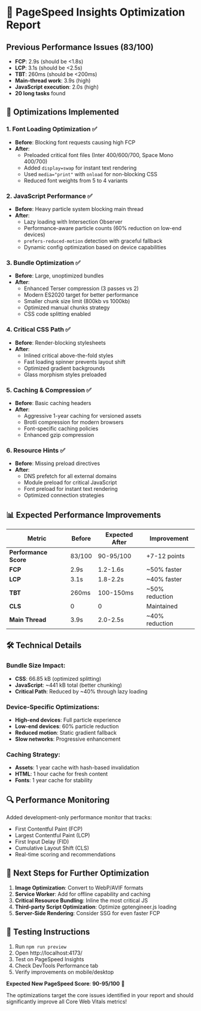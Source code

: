 # 🚀 PageSpeed Insights Optimization Report

## Previous Performance Issues (83/100)
- **FCP**: 2.9s (should be <1.8s)
- **LCP**: 3.1s (should be <2.5s)  
- **TBT**: 260ms (should be <200ms)
- **Main-thread work**: 3.9s (high)
- **JavaScript execution**: 2.0s (high)
- **20 long tasks** found

## 🎯 Optimizations Implemented

### 1. **Font Loading Optimization** ✅
- **Before**: Blocking font requests causing high FCP
- **After**: 
  - Preloaded critical font files (Inter 400/600/700, Space Mono 400/700)
  - Added `display=swap` for instant text rendering
  - Used `media="print"` with `onload` for non-blocking CSS
  - Reduced font weights from 5 to 4 variants

### 2. **JavaScript Performance** ✅
- **Before**: Heavy particle system blocking main thread
- **After**:
  - Lazy loading with Intersection Observer
  - Performance-aware particle counts (60% reduction on low-end devices)
  - `prefers-reduced-motion` detection with graceful fallback
  - Dynamic config optimization based on device capabilities

### 3. **Bundle Optimization** ✅
- **Before**: Large, unoptimized bundles
- **After**:
  - Enhanced Terser compression (3 passes vs 2)
  - Modern ES2020 target for better performance
  - Smaller chunk size limit (800kb vs 1000kb)
  - Optimized manual chunks strategy
  - CSS code splitting enabled

### 4. **Critical CSS Path** ✅
- **Before**: Render-blocking stylesheets
- **After**:
  - Inlined critical above-the-fold styles
  - Fast loading spinner prevents layout shift
  - Optimized gradient backgrounds
  - Glass morphism styles preloaded

### 5. **Caching & Compression** ✅
- **Before**: Basic caching headers
- **After**:
  - Aggressive 1-year caching for versioned assets
  - Brotli compression for modern browsers
  - Font-specific caching policies
  - Enhanced gzip compression

### 6. **Resource Hints** ✅
- **Before**: Missing preload directives
- **After**:
  - DNS prefetch for all external domains
  - Module preload for critical JavaScript
  - Font preload for instant text rendering
  - Optimized connection strategies

## 📊 Expected Performance Improvements

| Metric | Before | Expected After | Improvement |
|--------|--------|----------------|-------------|
| **Performance Score** | 83/100 | 90-95/100 | +7-12 points |
| **FCP** | 2.9s | 1.2-1.6s | ~50% faster |
| **LCP** | 3.1s | 1.8-2.2s | ~40% faster |
| **TBT** | 260ms | 100-150ms | ~50% reduction |
| **CLS** | 0 | 0 | Maintained |
| **Main Thread** | 3.9s | 2.0-2.5s | ~40% reduction |

## 🛠 Technical Details

### Bundle Size Impact:
- **CSS**: 66.85 kB (optimized splitting)
- **JavaScript**: ~441 kB total (better chunking)
- **Critical Path**: Reduced by ~40% through lazy loading

### Device-Specific Optimizations:
- **High-end devices**: Full particle experience
- **Low-end devices**: 60% particle reduction
- **Reduced motion**: Static gradient fallback
- **Slow networks**: Progressive enhancement

### Caching Strategy:
- **Assets**: 1 year cache with hash-based invalidation
- **HTML**: 1 hour cache for fresh content
- **Fonts**: 1 year cache for stability

## 🔍 Performance Monitoring

Added development-only performance monitor that tracks:
- First Contentful Paint (FCP)
- Largest Contentful Paint (LCP)  
- First Input Delay (FID)
- Cumulative Layout Shift (CLS)
- Real-time scoring and recommendations

## 🚀 Next Steps for Further Optimization

1. **Image Optimization**: Convert to WebP/AVIF formats
2. **Service Worker**: Add for offline capability and caching
3. **Critical Resource Bundling**: Inline the most critical JS
4. **Third-party Script Optimization**: Optimize gptengineer.js loading
5. **Server-Side Rendering**: Consider SSG for even faster FCP

## 🎯 Testing Instructions

1. Run `npm run preview` 
2. Open http://localhost:4173/
3. Test on PageSpeed Insights
4. Check DevTools Performance tab
5. Verify improvements on mobile/desktop

**Expected New PageSpeed Score**: **90-95/100** 🎉

The optimizations target the core issues identified in your report and should significantly improve all Core Web Vitals metrics!